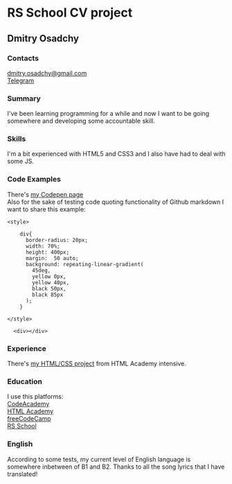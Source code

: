 # RS School CV project
## Dmitry Osadchy
### Contacts
dmitry.osadchy@gmail.com  
[Telegram](t.me/laslst)
### Summary
I've been learning programming for a while and now I want to be going somewhere and developing some accountable skill.
### Skills
I'm a bit experienced with HTML5 and CSS3 and I also have had to deal with some JS.
### Code Examples
There's [my Codepen page](https://codepen.io/as-tallgit)  
Also for the sake of testing code quoting functionality of Github markdown I want to share this example:  
```
<style>

    div{
      border-radius: 20px;
      width: 70%;
      height: 400px;
      margin:  50 auto;
      background: repeating-linear-gradient(
        45deg,
        yellow 0px,
        yellow 40px,
        black 50px,
        black 85px
      );
    }
    
</style>
  
  <div></div>
  ```
### Experience  
There's [my HTML/CSS project](https://github.com/as-tall/sedona) from HTML Academy intensive.
### Education  
I use this platforms:  
[CodeAcademy](https://www.codecademy.com)  
[HTML Academy](https://htmlacademy.ru)  
[freeCodeCamp](https://www.freecodecamp.org/)  
[RS School](https://rs.school)
### English  
According to some tests, my current level of English language is somewhere inbetween of B1 and B2. Thanks to all the song lyrics that I have translated!